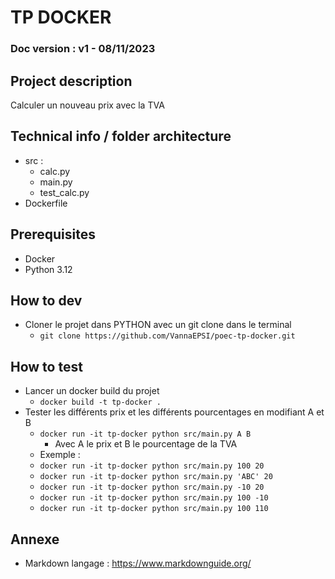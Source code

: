 # TP DOCKER
### Doc version : v1 - 08/11/2023
## Project description
Calculer un nouveau prix avec la TVA

## Technical info / folder architecture
- src :
  - calc.py
  - main.py
  - test_calc.py
- Dockerfile

## Prerequisites
- Docker
- Python 3.12

## How to dev
- Cloner le projet dans PYTHON avec un git clone dans le terminal
  - `git clone https://github.com/VannaEPSI/poec-tp-docker.git`


## How to test
- Lancer un docker build du projet
  - `docker build -t tp-docker .`
- Tester les différents prix et les différents pourcentages en modifiant A et B
  - `docker run -it tp-docker python src/main.py A B`
    - Avec A le prix et B le pourcentage de la TVA
  - Exemple :
  - `docker run -it tp-docker python src/main.py 100 20`
  - `docker run -it tp-docker python src/main.py 'ABC' 20`
  - `docker run -it tp-docker python src/main.py -10 20`
  - `docker run -it tp-docker python src/main.py 100 -10`
  - `docker run -it tp-docker python src/main.py 100 110`
   

## Annexe
- Markdown langage : https://www.markdownguide.org/